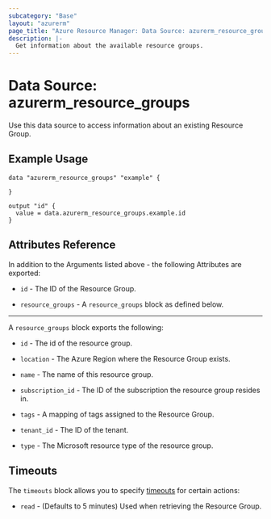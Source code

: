 ```yaml
---
subcategory: "Base"
layout: "azurerm"
page_title: "Azure Resource Manager: Data Source: azurerm_resource_groups"
description: |-
  Get information about the available resource groups.
---
```


# Data Source: azurerm_resource_groups

Use this data source to access information about an existing Resource Group.

## Example Usage

```hcl
data "azurerm_resource_groups" "example" {

}

output "id" {
  value = data.azurerm_resource_groups.example.id
}
```

## Attributes Reference

In addition to the Arguments listed above - the following Attributes are exported: 

* `id` - The ID of the Resource Group.

* `resource_groups` - A `resource_groups` block as defined below.

---

A `resource_groups` block exports the following:

* `id` - The id of the resource group.

* `location` - The Azure Region where the Resource Group exists.

* `name` - The name of this resource group.

* `subscription_id` - The ID of the subscription the resource group resides in.

* `tags` - A mapping of tags assigned to the Resource Group.

* `tenant_id` - The ID of the tenant.

* `type` - The Microsoft resource type of the resource group.

## Timeouts

The `timeouts` block allows you to specify [timeouts](https://www.terraform.io/docs/configuration/resources.html#timeouts) for certain actions:

* `read` - (Defaults to 5 minutes) Used when retrieving the Resource Group.
